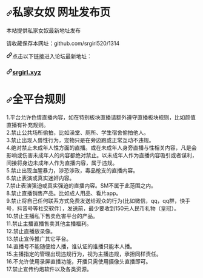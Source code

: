 <h1 dir="auto"><a id="user-content-私家女奴 网址发布页" class="anchor" aria-hidden="true" href="#私家女奴 网址发布页"><svg class="octicon octicon-link" viewBox="0 0 16 16" version="1.1" width="16" height="16" aria-hidden="true"><path fill-rule="evenodd" d="M7.775 3.275a.75.75 0 001.06 1.06l1.25-1.25a2 2 0 112.83 2.83l-2.5 2.5a2 2 0 01-2.83 0 .75.75 0 00-1.06 1.06 3.5 3.5 0 004.95 0l2.5-2.5a3.5 3.5 0 00-4.95-4.95l-1.25 1.25zm-4.69 9.64a2 2 0 010-2.83l2.5-2.5a2 2 0 012.83 0 .75.75 0 001.06-1.06 3.5 3.5 0 00-4.95 0l-2.5 2.5a3.5 3.5 0 004.95 4.95l1.25-1.25a.75.75 0 00-1.06-1.06l-1.25 1.25a2 2 0 01-2.83 0z"></path></svg></a>私家女奴 网址发布页</h1>
<p dir="auto">本站提供私家女奴最新地址发布<br></p>
<p dir="auto">请收藏保存本网址：github.com/srgirl520/1314<br></p>

<a id="user-content-点击以下链接进入论坛最新地址" class="anchor" aria-hidden="true" href="#点击以下链接进入论坛最新地址"><svg class="octicon octicon-link" viewBox="0 0 16 16" version="1.1" width="16" height="16" aria-hidden="true"><path fill-rule="evenodd" d="M7.775 3.275a.75.75 0 001.06 1.06l1.25-1.25a2 2 0 112.83 2.83l-2.5 2.5a2 2 0 01-2.83 0 .75.75 0 00-1.06 1.06 3.5 3.5 0 004.95 0l2.5-2.5a3.5 3.5 0 00-4.95-4.95l-1.25 1.25zm-4.69 9.64a2 2 0 010-2.83l2.5-2.5a2 2 0 012.83 0 .75.75 0 001.06-1.06 3.5 3.5 0 00-4.95 0l-2.5 2.5a3.5 3.5 0 004.95 4.95l1.25-1.25a.75.75 0 00-1.06-1.06l-1.25 1.25a2 2 0 01-2.83 0z"></path></svg></a>点击以下链接进入论坛最新地址：</h3>
<h3 dir="auto"><a id="user-content-w0wwxyz" class="anchor" aria-hidden="true" href="#w0wwxyz"><svg class="octicon octicon-link" viewBox="0 0 16 16" version="1.1" width="16" height="16" aria-hidden="true"><path fill-rule="evenodd" d="M7.775 3.275a.75.75 0 001.06 1.06l1.25-1.25a2 2 0 112.83 2.83l-2.5 2.5a2 2 0 01-2.83 0 .75.75 0 00-1.06 1.06 3.5 3.5 0 004.95 0l2.5-2.5a3.5 3.5 0 00-4.95-4.95l-1.25 1.25zm-4.69 9.64a2 2 0 010-2.83l2.5-2.5a2 2 0 012.83 0 .75.75 0 001.06-1.06 3.5 3.5 0 00-4.95 0l-2.5 2.5a3.5 3.5 0 004.95 4.95l1.25-1.25a.75.75 0 00-1.06-1.06l-1.25 1.25a2 2 0 01-2.83 0z"></path></svg></a><a href="http://srgirl.xyz" rel="nofollow">srgirl.xyz</a><br></h3>

<h1 dir="auto"><a id="user-content-全平台规则" class="anchor" aria-hidden="true" href="#全平台规则"><svg class="octicon octicon-link" viewBox="0 0 16 16" version="1.1" width="16" height="16" aria-hidden="true"><path fill-rule="evenodd" d="M7.775 3.275a.75.75 0 001.06 1.06l1.25-1.25a2 2 0 112.83 2.83l-2.5 2.5a2 2 0 01-2.83 0 .75.75 0 00-1.06 1.06 3.5 3.5 0 004.95 0l2.5-2.5a3.5 3.5 0 00-4.95-4.95l-1.25 1.25zm-4.69 9.64a2 2 0 010-2.83l2.5-2.5a2 2 0 012.83 0 .75.75 0 001.06-1.06 3.5 3.5 0 00-4.95 0l-2.5 2.5a3.5 3.5 0 004.95 4.95l1.25-1.25a.75.75 0 00-1.06-1.06l-1.25 1.25a2 2 0 01-2.83 0z"></path></svg></a>全平台规则</h1>
<p dir="auto">1.平台允许色情直播内容，如在特别板块直播请额外遵守直播板块规则，比如颜值直播有补充规则。<br>
2.禁止公共场所偷拍，比如澡堂、厕所、学生宿舍偷拍他人。<br>
3.禁止出现人兽性行为，宠物只是在旁边跑或正常互动不违规。<br>
4.绝对禁止未成年人性方面的直播。或在未成年人身旁直播与性相关内容，凡是会影响或伤害未成年人的内容都绝对禁止。以未成年人作为直播内容吸引或者谋利，间接将身边未成年人作为直播内容，属于违规。<br>
5.禁止出现血腥暴力，涉恐涉政，毒品枪支的直播内容。<br>
6.禁止表演或真实迷奸内容。<br>
7.禁止表演强迫或真实强迫的直播内容。SM不属于此范围之内。<br>
8.禁止直播销售产品。比如成人用品、看片app。<br>
9.禁止将自己任何联系方式免费发送给观众的行为(比如微信，qq，qq群，快手号，抖音号等社交软件），发送前，最少要收到150元人民币礼物（皇冠）。<br>
10.禁止主播私下售卖危害平台的产品。<br>
11.禁止主播直播售卖其他主播福利。<br>
12.禁止直播放录像。<br>
13.禁止宣传推广其它平台。<br>
14.直播号不能随便给人播，谁认证的谁播只能本人播。<br>
15.主播指定的管理出现违规行为，视为主播违规，承担同样责任。<br>
16.不允许使用录屏直播功能，开播只需使用摄像头直播即可。<br>
17.禁止宣传约炮软件以及各类资源。<br></p>
